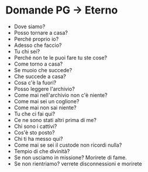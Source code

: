# Domande PG → Eterno

- Dove siamo?
- Posso tornare a casa?
- Perché proprio io?
- Adesso che faccio?
- Tu chi sei?
- Perché non te le puoi fare tu ste cose?
- Come torno a casa?
- Se muoio che succede?
- Che succede a casa?
- Cosa c'è la fuori?
- Posso leggere l'archivio?
- Come mai nell'archivio non c'è niente?
- Come mai sei un coglione?
- Come mai non sai niente?
- Tu che ci fai qui?
- Ce ne sono stati altri prima di me?
- Chi sono i cattivi?
- Cos'è sto posto?
- Chi ti ha messo qui?
- Come mai se sei il custode non ricordi nulla?
- Tempio di che divinità?
- Se non usciamo in missione? Morirete di fame.
- Se non rientriamo? verrete disconnessioni e morirete
